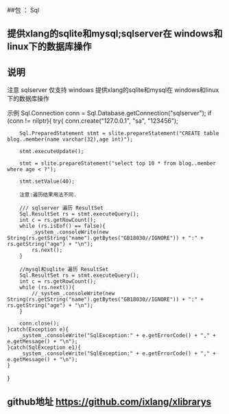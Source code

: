 ##包 ： Sql

## 提供xlang的sqlite和mysql;sqlserver在 windows和linux下的数据库操作


## 说明

注意 sqlserver 仅支持 windows
提供xlang的sqlite和mysql在 windows和linux下的数据库操作

示例
Sql.Connection conn = Sql.Database.getConnection("sqlserver");
if (conn != nilptr){
	try{
    	conn.create("127.0.0.1", "sa", "123456");

    	Sql.PreparedStatement stmt = slite.prepareStatement("CREATE table blog..member(name varchar(32),age int)");

    	stmt.executeUpdate();

    	stmt = slite.prepareStatement("select top 10 * from blog..member where age < ?");
        
        stmt.setValue(40);

        注意:遍历结果用法不同.

        /// sqlserver 遍历 ResultSet
        Sql.ResultSet rs = stmt.executeQuery();
        int c = rs.getRowCount();
        while (rs.isEof() == false){
            _system_.consoleWrite(new String(rs.getString("name").getBytes("GB18030//IGNORE")) + ":" + rs.getString("age") + "\n");
            rs.next();
        }

        //mysql和sqlite 遍历 ResultSet
        Sql.ResultSet rs = stmt.executeQuery();
        int c = rs.getRowCount();
        while (rs.next()){
            //_system_.consoleWrite(new String(rs.getString("name").getBytes("GB18030//IGNORE")) + ":" + rs.getString("age") + "\n");
        }

        conn.close();
    }catch(Exception e){
    	_system_.consoleWrite("SqlException:" + e.getErrorCode() + "," + e.getMessage() + "\n");
    }catch(SqlException e1){
        _system_.consoleWrite("SqlException:" + e.getErrorCode() + "," + e.getMessage() + "\n");
    }
}
## github地址 https://github.com/ixlang/xlibrarys
